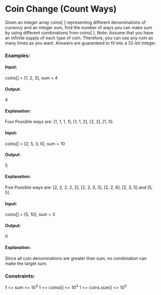 # Coin Change (Count Ways)
Given an integer array coins[ ] representing different denominations of currency and an integer sum, find the number of ways you can make sum by using different combinations from coins[ ]. 
Note: Assume that you have an infinite supply of each type of coin. Therefore, you can use any coin as many times as you want.
Answers are guaranteed to fit into a 32-bit integer. 

### Examples:
#### Input: 
coins[] = [1, 2, 3], sum = 4
#### Output:
4
#### Explanation: 
Four Possible ways are: [1, 1, 1, 1], [1, 1, 2], [2, 2], [1, 3].

#### Input:
coins[] = [2, 5, 3, 6], sum = 10
#### Output:
5
#### Explanation:
Five Possible ways are: [2, 2, 2, 2, 2], [2, 2, 3, 3], [2, 2, 6], [2, 3, 5] and [5, 5].

#### Input: 
coins[] = [5, 10], sum = 3
#### Output:
0
#### Explanation: 
Since all coin denominations are greater than sum, no combination can make the target sum.

### Constraints:
1 <= sum <= $`10^3`$
1 <= coins[i] <= $`10^4`$
1 <= coins.size() <= $`10^3`$

